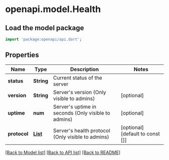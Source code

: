 # openapi.model.Health

## Load the model package
```dart
import 'package:openapi/api.dart';
```

## Properties
Name | Type | Description | Notes
------------ | ------------- | ------------- | -------------
**status** | **String** | Current status of the server | 
**version** | **String** | Server's version (Only visible to admins) | [optional] 
**uptime** | **num** | Server's uptime in seconds (Only visible to admins) | [optional] 
**protocol** | [**List<HealthProtocolEntry>**](HealthProtocolEntry.md) | Server's health protocol (Only visible to admins) | [optional] [default to const []]

[[Back to Model list]](../README.md#documentation-for-models) [[Back to API list]](../README.md#documentation-for-api-endpoints) [[Back to README]](../README.md)


